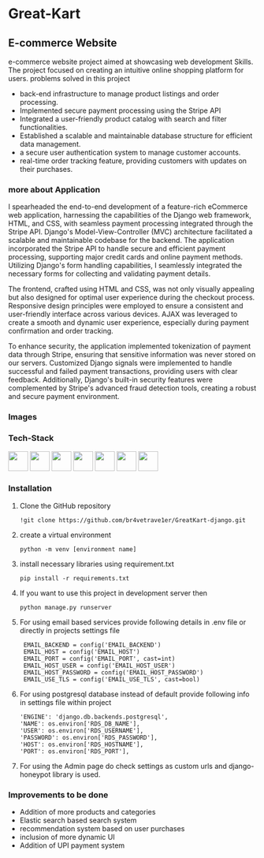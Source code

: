 # Great-Kart

## E-commerce Website

e-commerce website project aimed at showcasing web development Skills. The project focused on creating an intuitive online shopping platform for users.
problems solved in this project
* back-end infrastructure to manage product listings and order processing.
* Implemented secure payment processing using the Stripe API
* Integrated a user-friendly product catalog with search and filter functionalities.
* Established a scalable and maintainable database structure for efficient data management.
* a secure user authentication system to manage customer accounts.
* real-time order tracking feature, providing customers with updates on their purchases.

### more about Application

I spearheaded the end-to-end development of a feature-rich eCommerce web application, harnessing the capabilities of the Django web framework, HTML, and CSS, with seamless payment processing integrated through the Stripe API. Django's Model-View-Controller (MVC) architecture facilitated a scalable and maintainable codebase for the backend. The application incorporated the Stripe API to handle secure and efficient payment processing, supporting major credit cards and online payment methods. Utilizing Django's form handling capabilities, I seamlessly integrated the necessary forms for collecting and validating payment details.

The frontend, crafted using HTML and CSS, was not only visually appealing but also designed for optimal user experience during the checkout process. Responsive design principles were employed to ensure a consistent and user-friendly interface across various devices. AJAX was leveraged to create a smooth and dynamic user experience, especially during payment confirmation and order tracking.

To enhance security, the application implemented tokenization of payment data through Stripe, ensuring that sensitive information was never stored on our servers. Customized Django signals were implemented to handle successful and failed payment transactions, providing users with clear feedback. Additionally, Django's built-in security features were complemented by Stripe's advanced fraud detection tools, creating a robust and secure payment environment.

### Images



### Tech-Stack
<img src="https://brandslogos.com/wp-content/uploads/images/large/django-logo.png" width="40" height="40"> <img src="https://brandslogos.com/wp-content/uploads/thumbs/python-logo-vector.svg" width="40" height="40"> <img src="https://brandslogos.com/wp-content/uploads/thumbs/postgresql-inc-logo-vector.svg" width="40" height="40">
<img src="https://brandslogos.com/wp-content/uploads/thumbs/html5-logo-vector.svg" width="40" height="40">
<img src="https://brandslogos.com/wp-content/uploads/thumbs/css3-logo-vector.svg" width="40" height="40">
<img src="https://brandslogos.com/wp-content/uploads/thumbs/javascript-logo-vector.svg" width="40" height="40">
<img src="https://brandslogos.com/wp-content/uploads/thumbs/stripe-logo-vector-2.svg" width="40" height="40">



### Installation
1. Clone the GitHub repository
    ```
    !git clone https://github.com/br4vetrave1er/GreatKart-django.git
    ```
2. create a virtual environment
    ```
    python -m venv [environment name] 
   ```
3. install necessary libraries using requirement.txt
    ```
    pip install -r requirements.txt
   ```
4. If you want to use this project in development server then
    ```
    python manage.py runserver
   ```
5. For using email based services provide following details in .env file or directly in projects settings file
    ```
     EMAIL_BACKEND = config('EMAIL_BACKEND')
     EMAIL_HOST = config('EMAIL_HOST')
     EMAIL_PORT = config('EMAIL_PORT', cast=int)
     EMAIL_HOST_USER = config('EMAIL_HOST_USER')
     EMAIL_HOST_PASSWORD = config('EMAIL_HOST_PASSWORD')
     EMAIL_USE_TLS = config('EMAIL_USE_TLS', cast=bool)
   ```
6. For using postgresql database instead of default provide following info in settings file within project
    ```
    'ENGINE': 'django.db.backends.postgresql',
    'NAME': os.environ['RDS_DB_NAME'],
    'USER': os.environ['RDS_USERNAME'],
    'PASSWORD': os.environ['RDS_PASSWORD'],
    'HOST': os.environ['RDS_HOSTNAME'],
    'PORT': os.environ['RDS_PORT'],
    ```
7. For using the Admin page do check settings as custom urls and django-honeypot library is used.

### Improvements to be done
* Addition of more products and categories
* Elastic search based search system
* recommendation system based on user purchases
* inclusion of more dynamic UI
* Addition of UPI payment system

